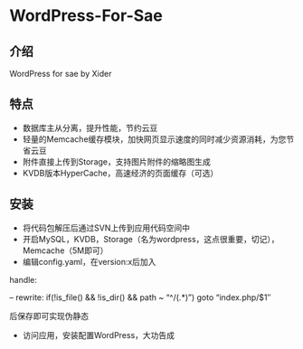 # WordPress-For-Sae

## 介绍
WordPress for sae by Xider
## 特点
- 数据库主从分离，提升性能，节约云豆
- 轻量的Memcache缓存模块，加快网页显示速度的同时减少资源消耗，为您节省云豆
- 附件直接上传到Storage，支持图片附件的缩略图生成
- KVDB版本HyperCache，高速经济的页面缓存（可选）
## 安装
- 将代码包解压后通过SVN上传到应用代码空间中
- 开启MySQL，KVDB，Storage（名为wordpress，这点很重要，切记），Memcache（5M即可）
- 编辑config.yaml，在version:x后加入

handle:

– rewrite: if(!is_file() && !is_dir() && path ~ “^/(.*)”) goto “index.php/$1″

后保存即可实现伪静态
- 访问应用，安装配置WordPress，大功告成
